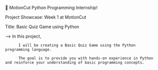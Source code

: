 🚀 MotionCut Python Programming Internship! 

 Project Showcase: Week 1 at MotionCut 

Title: Basic Quiz Game using Python

--> In this project, 

          I will be creating a Basic Quiz Game using the Python programming language.
          
          The goal is to provide you with hands-on experience in Python and reinforce your understanding of basic programming concepts.
           

